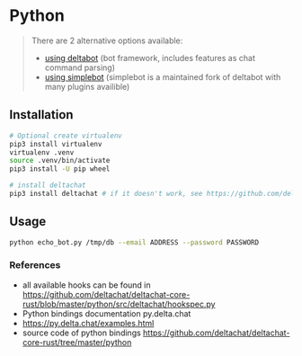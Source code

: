 # Python

> There are 2 alternative options available:
>
> - [using deltabot](../python_deltabot_plugin) (bot framework, includes features as chat command parsing)
> - [using simplebot](../python_simplebot_plugin) (simplebot is a maintained fork of deltabot with many plugins availible)

## Installation

```sh
# Optional create virtualenv
pip3 install virtualenv
virtualenv .venv
source .venv/bin/activate
pip3 install -U pip wheel

# install deltachat
pip3 install deltachat # if it doesn't work, see https://github.com/deltachat/deltachat-core-rust/tree/master/python for instructions on how to install it from source
```

## Usage

```sh
python echo_bot.py /tmp/db --email ADDRESS --password PASSWORD
```

### References

- all available hooks can be found in https://github.com/deltachat/deltachat-core-rust/blob/master/python/src/deltachat/hookspec.py
- Python bindings documentation py.delta.chat
- https://py.delta.chat/examples.html
- source code of python bindings https://github.com/deltachat/deltachat-core-rust/tree/master/python
